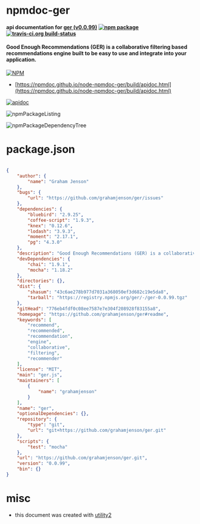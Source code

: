 # npmdoc-ger

#### api documentation for  [ger (v0.0.99)](https://github.com/grahamjenson/ger#readme)  [![npm package](https://img.shields.io/npm/v/npmdoc-ger.svg?style=flat-square)](https://www.npmjs.org/package/npmdoc-ger) [![travis-ci.org build-status](https://api.travis-ci.org/npmdoc/node-npmdoc-ger.svg)](https://travis-ci.org/npmdoc/node-npmdoc-ger)

#### Good Enough Recommendations (GER) is a collaborative filtering based recommendations engine built to be easy to use and integrate into your application.

[![NPM](https://nodei.co/npm/ger.png?downloads=true&downloadRank=true&stars=true)](https://www.npmjs.com/package/ger)

- [https://npmdoc.github.io/node-npmdoc-ger/build/apidoc.html](https://npmdoc.github.io/node-npmdoc-ger/build/apidoc.html)

[![apidoc](https://npmdoc.github.io/node-npmdoc-ger/build/screenCapture.buildCi.browser.%252Ftmp%252Fbuild%252Fapidoc.html.png)](https://npmdoc.github.io/node-npmdoc-ger/build/apidoc.html)

![npmPackageListing](https://npmdoc.github.io/node-npmdoc-ger/build/screenCapture.npmPackageListing.svg)

![npmPackageDependencyTree](https://npmdoc.github.io/node-npmdoc-ger/build/screenCapture.npmPackageDependencyTree.svg)



# package.json

```json

{
    "author": {
        "name": "Graham Jenson"
    },
    "bugs": {
        "url": "https://github.com/grahamjenson/ger/issues"
    },
    "dependencies": {
        "bluebird": "2.9.25",
        "coffee-script": "1.9.3",
        "knex": "0.12.6",
        "lodash": "3.9.3",
        "moment": "2.17.1",
        "pg": "4.3.0"
    },
    "description": "Good Enough Recommendations (GER) is a collaborative filtering based recommendations engine built to be easy to use and integrate into your application.",
    "devDependencies": {
        "chai": "1.9.1",
        "mocha": "1.18.2"
    },
    "directories": {},
    "dist": {
        "shasum": "43c6ae278b977d7031a368050ef3d682c19e5da8",
        "tarball": "https://registry.npmjs.org/ger/-/ger-0.0.99.tgz"
    },
    "gitHead": "776eb4fdf0c08ee7587e7e304f208928f83155a8",
    "homepage": "https://github.com/grahamjenson/ger#readme",
    "keywords": [
        "recommend",
        "recommended",
        "recommendation",
        "engine",
        "collaborative",
        "filtering",
        "recommender"
    ],
    "license": "MIT",
    "main": "ger.js",
    "maintainers": [
        {
            "name": "grahamjenson"
        }
    ],
    "name": "ger",
    "optionalDependencies": {},
    "repository": {
        "type": "git",
        "url": "git+https://github.com/grahamjenson/ger.git"
    },
    "scripts": {
        "test": "mocha"
    },
    "url": "https://github.com/grahamjenson/ger.git",
    "version": "0.0.99",
    "bin": {}
}
```



# misc
- this document was created with [utility2](https://github.com/kaizhu256/node-utility2)
